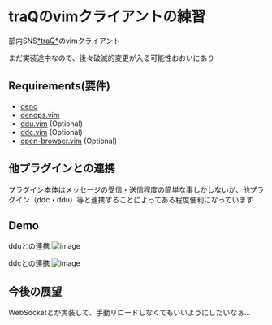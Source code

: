 # traQのvimクライアントの練習

部内SNS[†traQ†](https://github.com/traPtitech/traQ)のvimクライアント

まだ実装途中なので、後々破滅的変更が入る可能性おおいにあり

## Requirements(要件)
- [deno](https://deno.land/)
- [denops.vim](https://github.com/vim-denops/denops.vim)
- [ddu.vim](https://github.com/Shougo/ddu.vim) (Optional)
- [ddc.vim](https://github.com/Shougo/ddc.vim) (Optional)
- [open-browser.vim](https://github.com/tyru/open-browser.vim) (Optional)

## 他プラグインとの連携

プラグイン本体はメッセージの受信・送信程度の簡単な事しかしないが、他プラグイン（ddc・ddu）等と連携することによってある程度便利になっています

## Demo
dduとの連携
![image](https://user-images.githubusercontent.com/50443168/221398009-dabb4d63-e8c9-481e-9849-3e1e8236dda7.png)

ddcとの連携
![image](https://user-images.githubusercontent.com/50443168/221398079-da91a873-5f8d-4c5a-af1c-650e4b88e09b.png)

## 今後の展望
WebSocketとか実装して、手動リロードしなくてもいいようにしたいなぁ...

